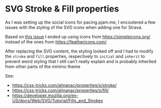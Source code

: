 # SVG Stroke & Fill properties

As I was setting up the social icons for pacing.pjam.me, I encoutered
a few issues with the styling of the SVG icons when adding one for
Strava.

Based on [this issue](https://github.com/MunifTanjim/minimo/issues/248) I ended
up using icons from https://simpleicons.org/ instead of the ones from
https://feathericons.com/

After replacing the SVG content, the styling looked off and I had to modify the
`stroke` and `fill` properties, respectively to `initial` and `inherit` to
prevent weird styling that I still can't really explain and is probably
inherited from other parts of the minimo theme

See:

- https://css-tricks.com/almanac/properties/s/stroke/
- https://css-tricks.com/almanac/properties/s/fill/
- https://developer.mozilla.org/en-US/docs/Web/SVG/Tutorial/Fills_and_Strokes
